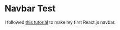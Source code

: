 # Navbar Test

I followed [this tutorial](https://www.youtube.com/watch?v=17l6AOc8s10) to make my first React.js navbar. 
